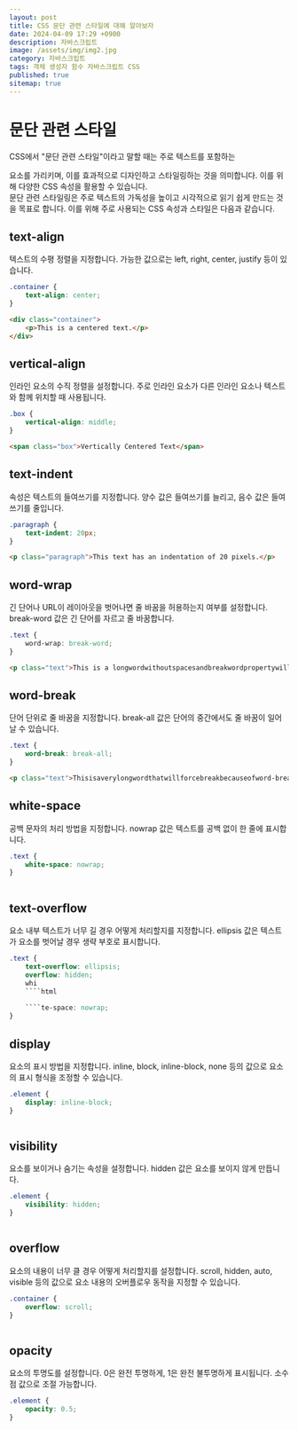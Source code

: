 ```yaml
---
layout: post
title: CSS 문단 관련 스타일에 대해 알아보자
date: 2024-04-09 17:29 +0900
description: 자바스크립트
image: /assets/img/img2.jpg
category: 자바스크립트
tags: 객체 생성자 함수 자바스크립트 CSS
published: true
sitemap: true
---
```


# 문단 관련 스타일
CSS에서 "문단 관련 스타일"이라고 말할 때는 주로 텍스트를 포함하는 <p> 요소를 가리키며, 이를 효과적으로 디자인하고 스타일링하는 것을 의미합니다. 이를 위해 다양한 CSS 속성을 활용할 수 있습니다.<br>
문단 관련 스타일링은 주로 텍스트의 가독성을 높이고 시각적으로 읽기 쉽게 만드는 것을 목표로 합니다. 이를 위해 주로 사용되는 CSS 속성과 스타일은 다음과 같습니다.


## text-align
텍스트의 수평 정렬을 지정합니다. 가능한 값으로는 left, right, center, justify 등이 있습니다.
````css
.container {
    text-align: center;
}
````
````html
<div class="container">
    <p>This is a centered text.</p>
</div>
````

## vertical-align
인라인 요소의 수직 정렬을 설정합니다. 주로 인라인 요소가 다른 인라인 요소나 텍스트와 함께 위치할 때 사용됩니다.
````css
.box {
    vertical-align: middle;
}
````
````html
<span class="box">Vertically Centered Text</span>
````

## text-indent
속성은 텍스트의 들여쓰기를 지정합니다. 양수 값은 들여쓰기를 늘리고, 음수 값은 들여쓰기를 줄입니다.
````css
.paragraph {
    text-indent: 20px;
}
````
````html
<p class="paragraph">This text has an indentation of 20 pixels.</p>
````

## word-wrap
긴 단어나 URL이 레이아웃을 벗어나면 줄 바꿈을 허용하는지 여부를 설정합니다. break-word 값은 긴 단어를 자르고 줄 바꿈합니다.
````css
.text {
    word-wrap: break-word;
}
````
````html
<p class="text">This is a longwordwithoutspacesandbreakwordpropertywillbreakthisword.</p>
````

## word-break
단어 단위로 줄 바꿈을 지정합니다. break-all 값은 단어의 중간에서도 줄 바꿈이 일어날 수 있습니다.
````css
.text {
    word-break: break-all;
}
````
````html
<p class="text">Thisisaverylongwordthatwillforcebreakbecauseofword-breakproperty.</p>
````
## white-space
공백 문자의 처리 방법을 지정합니다. nowrap 값은 텍스트를 공백 없이 한 줄에 표시합니다.
````css
.text {
    white-space: nowrap;
}
````
````html

````
## text-overflow
요소 내부 텍스트가 너무 길 경우 어떻게 처리할지를 지정합니다. ellipsis 값은 텍스트가 요소를 벗어날 경우 생략 부호로 표시합니다.
````css
.text {
    text-overflow: ellipsis;
    overflow: hidden;
    whi
    ````html
    
    ````te-space: nowrap;
}
````
## display
요소의 표시 방법을 지정합니다. inline, block, inline-block, none 등의 값으로 요소의 표시 형식을 조정할 수 있습니다.
````css
.element {
    display: inline-block;
}
````
````html

````
## visibility
요소를 보이거나 숨기는 속성을 설정합니다. hidden 값은 요소를 보이지 않게 만듭니다.
````css
.element {
    visibility: hidden;
}
````
````html

````
## overflow
요소의 내용이 너무 클 경우 어떻게 처리할지를 설정합니다. scroll, hidden, auto, visible 등의 값으로 요소 내용의 오버플로우 동작을 지정할 수 있습니다.
````css
.container {
    overflow: scroll;
}
````
````html

````
## opacity
요소의 투명도를 설정합니다. 0은 완전 투명하게, 1은 완전 불투명하게 표시됩니다. 소수점 값으로 조절 가능합니다.
````css
.element {
    opacity: 0.5;
}
````
````html

````
